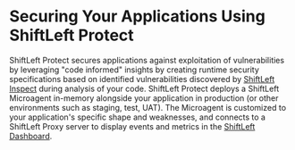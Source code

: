 # Securing Your Applications Using ShiftLeft Protect

ShiftLeft Protect secures applications against exploitation of vulnerabilities by leveraging "code informed" insights by creating runtime security specifications based on identified vulnerabilities discovered by [ShiftLeft Inspect](../../introduction/products.md) during analysis of your code. ShiftLeft Protect deploys a ShiftLeft Microagent in-memory alongside your application in production (or other environments such as staging, test, UAT). The Microagent is customized to your application's specific shape and weaknesses, and connects to a ShiftLeft Proxy server to display events and metrics in the [ShiftLeft Dashboard](using-dashboard/vulnerability-dashboard.md).
